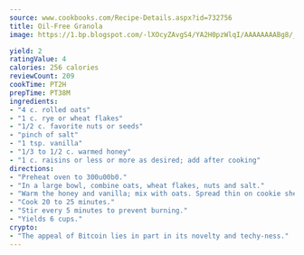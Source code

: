 ```yaml
---
source: www.cookbooks.com/Recipe-Details.aspx?id=732756
title: Oil-Free Granola
image: https://1.bp.blogspot.com/-lXOcyZAvgS4/YA2H0pzWlqI/AAAAAAAABg8/_HX4JI-WmFM0Tz684w_qYjP9vBzksmFNgCLcBGAsYHQ/s219/20.png

yield: 2
ratingValue: 4
calories: 256 calories
reviewCount: 209
cookTime: PT2H
prepTime: PT38M
ingredients:
- "4 c. rolled oats"
- "1 c. rye or wheat flakes"
- "1/2 c. favorite nuts or seeds"
- "pinch of salt"
- "1 tsp. vanilla"
- "1/3 to 1/2 c. warmed honey"
- "1 c. raisins or less or more as desired; add after cooking"
directions:
- "Preheat oven to 300u00b0."
- "In a large bowl, combine oats, wheat flakes, nuts and salt."
- "Warm the honey and vanilla; mix with oats. Spread thin on cookie sheet."
- "Cook 20 to 25 minutes."
- "Stir every 5 minutes to prevent burning."
- "Yields 6 cups."
crypto:
- "The appeal of Bitcoin lies in part in its novelty and techy-ness."
---
```

